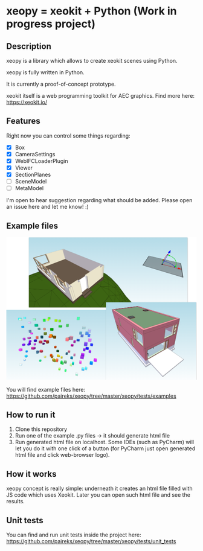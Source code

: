 # xeopy = xeokit + Python (Work in progress project)

## Description

xeopy is a library which allows to create xeokit scenes using Python.

xeopy is fully written in Python.

It is currently a proof-of-concept prototype.

xeokit itself is a web programming toolkit for AEC graphics. Find more here: https://xeokit.io/

## Features

Right now you can control some things regarding:
- [x] Box
- [x] CameraSettings
- [x] WebIFCLoaderPlugin
- [x] Viewer
- [x] SectionPlanes
- [ ] SceneModel
- [ ] MetaModel

I'm open to hear suggestion regarding what should be added. Please open an issue here and let me know! :)

## Example files

![Examples](examples_image.png)

You will find example files here: https://github.com/paireks/xeopy/tree/master/xeopy/tests/examples

## How to run it

1. Clone this repository
2. Run one of the example .py files -> it should generate html file
3. Run generated html file on localhost. Some IDEs (such as PyCharm) will let you do it with one click of a button (for PyCharm just open generated html file and click web-browser logo).

## How it works

xeopy concept is really simple: underneath it creates an html file filled with JS code which uses Xeokit. Later you can open such html file and see the results.

## Unit tests

You can find and run unit tests inside the project here: https://github.com/paireks/xeopy/tree/master/xeopy/tests/unit_tests
